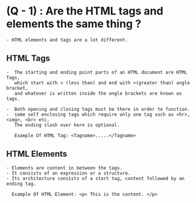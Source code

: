 # (Q - 1) : Are the HTML tags and elements the same thing ?
    - HTML elements and tags are a lot different.

## **HTML Tags**
    -  The starting and ending point parts of an HTML document are HTML Tags,
       which start with < (less than) and end with >(greater than) angle bracket, 
       and whatever is written inside the angle brackets are known as tags.

    -  Both opening and closing tags must be there in order to function.
    -  some self enclosing tags which require only one tag such as <hr>, <img>, <br> etc.
       The ending slash over here is optional.
       
       Example Of HTML Tag: <Tagname>.....</Tagname> 


## **HTML Elements**
    - Elements are content in between the tags.
    - It consists of an expression or a structure.
    - Its architecture consists of a start tag, content followed by an ending tag.
    
      Example Of HTML Element: <p> This is the content. </p>
